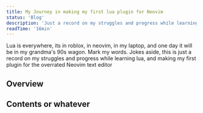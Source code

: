 ```yaml
---
title: My Journey in making my first lua plugin for Neovim
status: 'Blog'
description: 'Just a record on my struggles and progress while learning lua, and making my first plugin for the overrated Neovim text editor'
readTime: '16min'
---
```


Lua is everywhere, its in roblox, in neovim, in my laptop, and one day it will be in my grandma's 90s wagon. Mark my words. Jokes aside, this is just a record on my struggles and progress while learning lua, and making my first plugin for the overrated Neovim text editor

## Overview

## Contents or whatever
